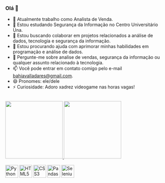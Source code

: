 ### Olá 👋

- 🔭 Atualmente trabalho como Analista de Venda.
- 🌱 Estou estudando Segurança da Informação no Centro Universitário Una.
- 👯 Estou buscando colaborar em projetos relacionados a análise de dados, tecnologia e segurança da informação.
- 🤔 Estou procurando ajuda com aprimorar minhas habilidades em programação e análise de dados.
- 💬 Pergunte-me sobre analise de vendas, segurança da informação ou qualquer assunto relacionado à tecnologia.
- 📫 Você pode entrar em contato comigo pelo e-mail bahiavalladares@gmail.com.
- 😄 Pronomes: ele/dele
- ⚡ Curiosidade: Adoro xadrez videogame nas horas vagas!
## 
<div>
  <a href="https://beacons.ai/bernardovbahia"> 
    <img height="180em" src="https://github-readme-stats.vercel.app/api?username=bernardovbahia&show_icons=true&theme=gotham&include_all_commits=true&count_private=true"/>   
    <img height="180em" src="https://github-readme-stats.vercel.app/api/top-langs/?username=bernardovbahia&layout=compact&langs_count=16&theme=gotham"/> 
  </a>
</div>
<br>
<div style="display: inline_block">
  <img align="center" alt="Python" height="40" width="40" src="https://img.icons8.com/color/48/000000/python.png">
  <img align="center" alt="HTML5" height="40" width="40" src="https://img.icons8.com/color/48/000000/html-5--v1.png">
  <img align="center" alt="CSS3" height="40" width="40" src="https://img.icons8.com/color/48/000000/css3.png">
  <img align="center" alt="Pandas" height="40" width="40" src="https://upload.wikimedia.org/wikipedia/commons/thumb/e/ed/Pandas_logo.svg/1200px-Pandas_logo.svg.png">
  <img align="center" alt="Selenium" height="40" width="40" src="https://img.icons8.com/color/48/000000/selenium-test-automation.png">
</div>


##
